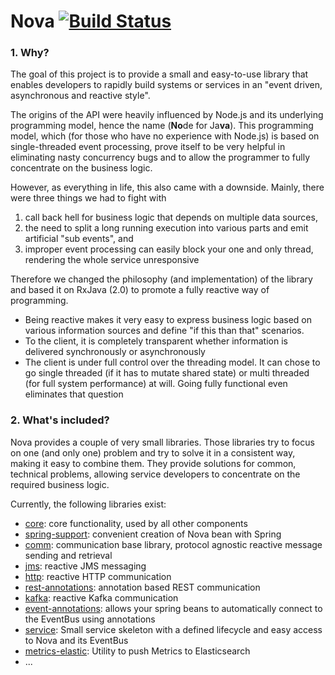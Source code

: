 # Nova [![Build Status](https://travis-ci.org/oli-d/nova.svg?branch=master)](https://travis-ci.org/oli-d/nova)

### 1. Why?
The goal of this project is to provide a small and easy-to-use 
library that enables developers to rapidly build systems or 
services in an "event driven, asynchronous and reactive style". 

The origins of the API were heavily influenced by Node.js and 
its underlying programming model, hence the name (**No**de for
Ja**va**). This programming model, which (for those who have 
no experience with Node.js) is based on single-threaded event 
processing, prove itself to be very helpful in eliminating 
nasty concurrency bugs and to allow the programmer to fully 
concentrate on the business logic.

However, as everything in life, this also came with a downside.
Mainly, there were three things we had to fight with 
1. call back hell for business logic that depends on multiple
data sources,
1. the need to split a long running execution into various parts
and emit artificial "sub events", and 
1. improper event processing can easily block your one and only
 thread, rendering the whole service unresponsive
 
Therefore we changed the philosophy (and implementation) of the 
library and based it on RxJava (2.0) to promote a fully reactive
way of programming.
 
* Being reactive makes it very easy to express business logic based
on various information sources and define "if this than that" scenarios.
* To the client, it is completely transparent whether information is
delivered synchronously or asynchronously 
* The client is under full control over the threading model. It can
 chose to go single threaded (if it has to mutate shared state) or
 multi threaded (for full system performance) at will. Going 
 fully functional even eliminates that question  


### 2. What's included?

Nova provides a couple of very small libraries. Those libraries try to focus on one (and only one) problem and try to
solve it in a consistent way, making it easy to combine them. They provide solutions for common, technical problems, 
allowing service developers to concentrate on the required business logic. 

Currently, the following libraries exist:
* [core](./core/README.md): core functionality, used by all other components
* [spring-support](./spring-support/README.md): convenient creation of Nova bean with Spring
* [comm](./comm/README.md): communication base library, protocol agnostic reactive message sending and retrieval
* [jms](./jms/README.md): reactive JMS messaging
* [http](./http/README.md): reactive HTTP communication
* [rest-annotations](./rest-annotations/README.md): annotation based REST communication
* [kafka](./kafka/README.md): reactive Kafka communication
* [event-annotations](./event-annotations/README.md): allows your spring beans to automatically connect to the EventBus using annotations
* [service](./service/README.md): Small service skeleton with a defined lifecycle and easy access to Nova and its EventBus 
* [metrics-elastic](./metrics-elastic/README.md): Utility to push Metrics to Elasticsearch 
* ...
